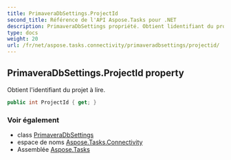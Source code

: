 ```yaml
---
title: PrimaveraDbSettings.ProjectId
second_title: Référence de l'API Aspose.Tasks pour .NET
description: PrimaveraDbSettings propriété. Obtient lidentifiant du projet à lire.
type: docs
weight: 20
url: /fr/net/aspose.tasks.connectivity/primaveradbsettings/projectid/
---
```

## PrimaveraDbSettings.ProjectId property

Obtient l'identifiant du projet à lire.

```csharp
public int ProjectId { get; }
```

### Voir également

* class [PrimaveraDbSettings](../)
* espace de noms [Aspose.Tasks.Connectivity](../../primaveradbsettings/)
* Assemblée [Aspose.Tasks](../../../)


